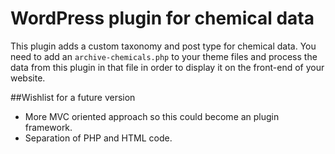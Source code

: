 # WordPress plugin for chemical data
This plugin adds a custom taxonomy and post type for chemical data.
You need to add an `archive-chemicals.php` to your theme files and process the data from this plugin in that file in order to display it on the front-end of your website.

##Wishlist for a future version
* More MVC oriented approach so this could become an plugin framework.
* Separation of PHP and HTML code.